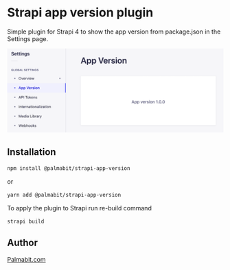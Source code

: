 # Strapi app version plugin

Simple plugin for Strapi 4 to show the app version from package.json in the Settings page.

<img src="image.png" />

## Installation

```sh
npm install @palmabit/strapi-app-version
```

or

```sh
yarn add @palmabit/strapi-app-version
```

To apply the plugin to Strapi run re-build command

```sh
strapi build
```

## Author

[Palmabit.com](https://www.palmabit.com)
